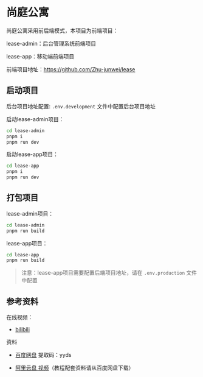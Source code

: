 # 尚庭公寓

尚庭公寓采用前后端模式，本项目为前端项目：

lease-admin：后台管理系统前端项目

lease-app：移动端前端项目

前端项目地址：https://github.com/Zhu-junwei/lease

## 启动项目

后台项目地址配置: `.env.development` 文件中配置后台项目地址

启动lease-admin项目：
```bash
cd lease-admin
pnpm i
pnpm run dev
```

启动lease-app项目：
```bash
cd lease-app
pnpm i
pnpm run dev
```

## 打包项目

lease-admin项目：
```bash
cd lease-admin
pnpm run build
```

lease-app项目：
```bash
cd lease-app
pnpm run build
```

> 注意：lease-app项目需要配置后端项目地址，请在 `.env.production` 文件中配置

## 参考资料

在线视频：

- [bilibili](https://www.bilibili.com/video/BV1At421K7gP)

资料

- [百度网盘](https://pan.baidu.com/s/18gU7FbbHdv9vRLnPIywl2g?pwd=yyds) 提取码：yyds

- [阿里云盘 视频](https://www.alipan.com/s/bp6R9DV2pq6)（教程配套资料请从百度网盘下载）
